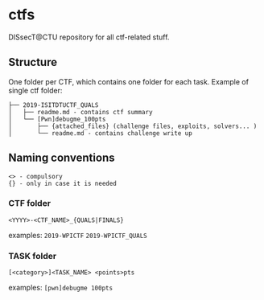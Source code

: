 # ctfs

DISsecT@CTU repository for all ctf-related stuff.

## Structure
One folder per CTF, which contains one folder for each task.
Example of single ctf folder:
```
├── 2019-ISITDTUCTF_QUALS
│   ├── readme.md - contains ctf summary
│   └── [Pwn]debugme_100pts
│       ├── {attached_files} (challenge files, exploits, solvers... )
│       └── readme.md - contains challenge write up
```

## Naming conventions
```
<> - compulsory
{} - only in case it is needed
```

### CTF folder
`<YYYY>-<CTF_NAME>_{QUALS|FINALS}`

examples:
`2019-WPICTF`
`2019-WPICTF_QUALS`


### TASK folder
`[<category>]<TASK_NAME> <points>pts` 

examples:
`[pwn]debugme 100pts`
